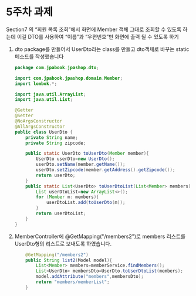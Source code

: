 # 5주차 과제 
Section7 의 “회원 목록 조회”에서 화면에 Member 객체 그대로 조회할 수 있도록 하는데 이걸 DTO를 사용하여 “이름”과 “우편번호”만 화면에 출력 될 수 있도록 하기

1. dto package를 만들어서 UserDto라는 class를 만들고 dto객체로 바꾸는 static 메소드를 작성했습니다 
    ```java
    package com.jpabook.jpashop.dto;

    import com.jpabook.jpashop.domain.Member;
    import lombok.*;

    import java.util.ArrayList;
    import java.util.List;

    @Getter
    @Setter
    @NoArgsConstructor
    @AllArgsConstructor
    public class UserDto {
        private String name;
        private String zipcode;

        public static UserDto toUserDto(Member member){
            UserDto userDto=new UserDto();
            userDto.setName(member.getName());
            userDto.setZipcode(member.getAddress().getZipcode());
            return userDto;
        }
        public static List<UserDto> toUserDtoList(List<Member> members){
            List userDtoList=new ArrayList<>();
            for (Member m: members){
                userDtoList.add(toUserDto(m));
            }
            return userDtoList;
        }
    }
    ```
2. MemberController에 @GetMapping("/members2")로 members 리스트를 UserDto형의 리스트로 보내도록 하였습니다. 
    ```java
        @GetMapping("/members2")
        public String list2(Model model){
            List<Member> members=memberService.findMembers();
            List<UserDto> membersDto=UserDto.toUserDtoList(members);
            model.addAttribute("members",membersDto);
            return "members/memberList";
        }
    ```